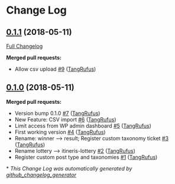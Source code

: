 # Change Log

## [0.1.1](https://github.com/ItinerisLtd/itineris-lottery/tree/0.1.1) (2018-05-11)
[Full Changelog](https://github.com/ItinerisLtd/itineris-lottery/compare/0.1.0...0.1.1)

**Merged pull requests:**

- Allow csv upload [\#9](https://github.com/ItinerisLtd/itineris-lottery/pull/9) ([TangRufus](https://github.com/TangRufus))

## [0.1.0](https://github.com/ItinerisLtd/itineris-lottery/tree/0.1.0) (2018-05-11)
**Merged pull requests:**

- Version bump 0.1.0 [\#7](https://github.com/ItinerisLtd/itineris-lottery/pull/7) ([TangRufus](https://github.com/TangRufus))
- New Feature: CSV import [\#6](https://github.com/ItinerisLtd/itineris-lottery/pull/6) ([TangRufus](https://github.com/TangRufus))
- Limit access from WP admin dashboard [\#5](https://github.com/ItinerisLtd/itineris-lottery/pull/5) ([TangRufus](https://github.com/TangRufus))
- First working version [\#4](https://github.com/ItinerisLtd/itineris-lottery/pull/4) ([TangRufus](https://github.com/TangRufus))
- Rename: winner --\> result; Register custom taxonomy ticket [\#3](https://github.com/ItinerisLtd/itineris-lottery/pull/3) ([TangRufus](https://github.com/TangRufus))
- Rename lottery --\> itineris-lottery [\#2](https://github.com/ItinerisLtd/itineris-lottery/pull/2) ([TangRufus](https://github.com/TangRufus))
- Register custom post type and taxonomies [\#1](https://github.com/ItinerisLtd/itineris-lottery/pull/1) ([TangRufus](https://github.com/TangRufus))



\* *This Change Log was automatically generated by [github_changelog_generator](https://github.com/skywinder/Github-Changelog-Generator)*